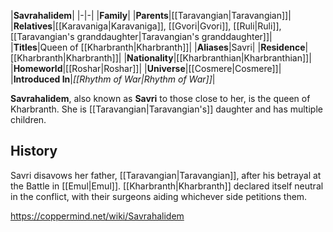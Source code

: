 |**Savrahalidem**|
|-|-|
|**Family**|
|**Parents**|[[Taravangian\|Taravangian]]|
|**Relatives**|[[Karavaniga\|Karavaniga]], [[Gvori\|Gvori]], [[Ruli\|Ruli]], [[Taravangian's granddaughter\|Taravangian's granddaughter]]|
|**Titles**|Queen of [[Kharbranth\|Kharbranth]]|
|**Aliases**|Savri|
|**Residence**|[[Kharbranth\|Kharbranth]]|
|**Nationality**|[[Kharbranthian\|Kharbranthian]]|
|**Homeworld**|[[Roshar\|Roshar]]|
|**Universe**|[[Cosmere\|Cosmere]]|
|**Introduced In**|*[[Rhythm of War\|Rhythm of War]]*|

**Savrahalidem**, also known as **Savri** to those close to her, is the queen of Kharbranth. She is [[Taravangian\|Taravangian's]] daughter and has multiple children.

## History
Savri disavows her father, [[Taravangian\|Taravangian]], after his betrayal at the Battle in [[Emul\|Emul]]. [[Kharbranth\|Kharbranth]] declared itself neutral in the conflict, with their surgeons aiding whichever side petitions them.



https://coppermind.net/wiki/Savrahalidem